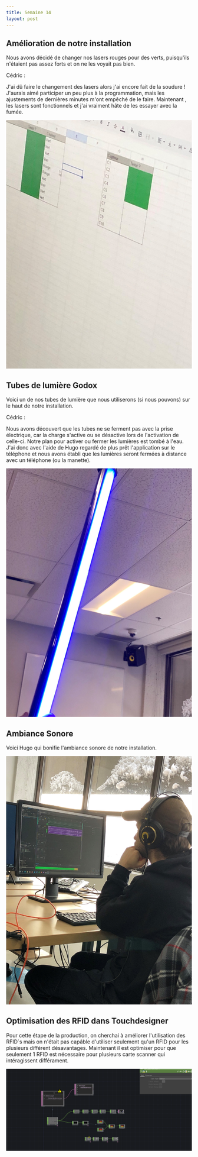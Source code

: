 ```yaml
---
title: Semaine 14
layout: post
---
```


## Amélioration de notre installation


Nous avons décidé de changer nos lasers rouges pour des verts, puisqu'ils n'étaient pas assez forts et on ne les voyait pas bien.  

Cédric : 

J'ai dû faire le changement des lasers alors j'ai encore fait de la soudure ! J'aurais aimé participer un peu plus à la programmation, mais les ajustements de dernières minutes m'ont empêché de le faire. Maintenant , les lasers sont fonctionnels et j'ai vraiment hâte de les essayer avec la fumée.


![Image de changement de lasers rouges pour des verts](../medias/lasers_verts.jpg)


## Tubes de lumière Godox

Voici un de nos tubes de lumière que nous utiliserons (si nous pouvons) sur le haut de notre installation.

Cédric : 

Nous avons découvert que les tubes ne se ferment pas avec la prise électrique, car la charge s'active ou se désactive lors de l'activation de celle-ci. Notre plan pour activer ou fermer les lumières est tombé à l'eau. J'ai donc avec l'aide de Hugo regardé de plus prêt l'application sur le téléphone et nous avons établi que les lumières seront fermées à distance avec un téléphone (ou la manette).

![Image de tube de lumière](../medias/tube_lumiere.jpg)

## Ambiance Sonore

Voici Hugo qui bonifie l'ambiance sonore de notre installation.

![Hugo qui travaille](../medias/hugo_ambiance.jpg)


## Optimisation des RFID dans Touchdesigner

Pour cette étape de la production, on cherchai à améliorer l'utilisation des RFID`s mais on n'était pas capâble d'utiliser seulement qu'un RFID pour les plusieurs différent désavantages. Maintenant il est optimiser pour que seulement 1 RFID est nécessaire pour plusieurs carte scanner qui intéragissent différament.


![Image optimisation RFID](../medias/optimisation_rfid.png)

